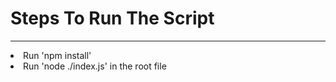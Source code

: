<h1>Steps To Run The Script</h1>
<hr>
<li>Run 'npm install'</li>
<li>Run 'node ./index.js' in the root file</li>
